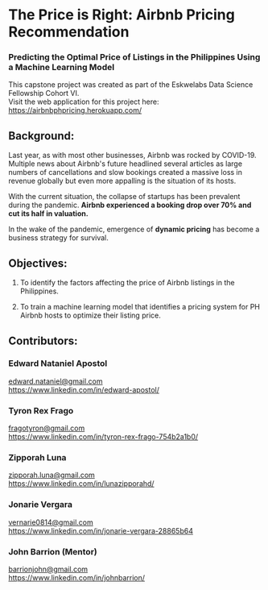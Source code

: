 # The Price is Right: Airbnb Pricing Recommendation
### Predicting the Optimal Price of Listings in the Philippines Using a Machine Learning Model

This capstone project was created as part of the Eskwelabs Data Science Fellowship Cohort VI.  
Visit the web application for this project here: https://airbnbphpricing.herokuapp.com/

## Background:

Last year, as with most other businesses, Airbnb was rocked by COVID-19. Multiple news about Airbnb's future headlined several articles as large numbers of cancellations and slow bookings created a massive loss in revenue globally but even more appalling is the situation of its hosts.

With the current situation, the collapse of startups has been prevalent during the pandemic. **Airbnb experienced a booking drop over 70% and cut its half in valuation.**

In the wake of the pandemic, emergence of **dynamic pricing** has become a business strategy for survival.

## Objectives:
1. To identify the factors affecting the price of Airbnb listings in the Philippines.

2. To train a machine learning model that identifies a pricing system for PH Airbnb hosts to optimize their listing price.

## Contributors:

###  Edward Nataniel Apostol
edward.nataniel@gmail.com  
https://www.linkedin.com/in/edward-apostol/

### Tyron Rex Frago
fragotyron@gmail.com  
https://www.linkedin.com/in/tyron-rex-frago-754b2a1b0/

### Zipporah Luna
zipporah.luna@gmail.com  
https://www.linkedin.com/in/lunazipporahd/

### Jonarie Vergara
vernarie0814@gmail.com  
https://www.linkedin.com/in/jonarie-vergara-28865b64

### John Barrion (Mentor)
barrionjohn@gmail.com  
https://www.linkedin.com/in/johnbarrion/
